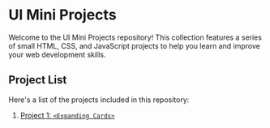 # UI Mini Projects

Welcome to the UI Mini Projects repository! This collection features a series of small HTML, CSS, and JavaScript projects to help you learn and improve your web development skills.

## Project List

Here's a list of the projects included in this repository:

1. [Project 1: `<Expanding Cards>`](https://github.com/abhisaini880/ui-mini-projects/blob/main/static/p1-demo.mov)

